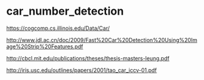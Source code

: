 # car_number_detection

https://cogcomp.cs.illinois.edu/Data/Car/

http://www.jdl.ac.cn/doc/2009/Fast%20Car%20Detection%20Using%20Image%20Strip%20Features.pdf

http://cbcl.mit.edu/publications/theses/thesis-masters-leung.pdf

http://iris.usc.edu/outlines/papers/2001/tao_car_iccv-01.pdf
